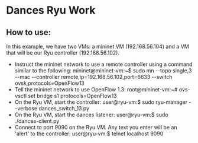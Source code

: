 # Dances Ryu Work #

## How to use: ##

In this example, we have two VMs: a mininet VM (192.168.56.104) and a VM that will be our Ryu controller (192.168.56.102).

*   Instruct the mininet network to use a remote controller using a command similar to the following:
        mininet@mininet-vm:~$ sudo mn --topo single,3 --mac --controller remote,ip=192.168.56.102,port=6633 --switch ovsk,protocols=OpenFlow13
*   Tell the mininet network to use OpenFlow 1.3:
        root@mininet-vm:~# ovs-vsctl set bridge s1 protocols=OpenFlow13
*   On the Ryu VM, start the controller:
        user@ryu-vm:$ sudo ryu-manager --verbose dances_switch_13.py
*   On the Ryu VM, start the dances listener:
        user@ryu-vm:$ sudo ./dances-client.py
*   Connect to port 9090 on the Ryu VM. Any text you enter will be an 'alert' to the controller:
        user@ryu-vm:$ telnet localhost 9090


